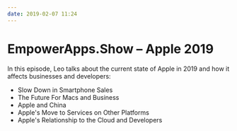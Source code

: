 ```yaml
---
date: 2019-02-07 11:24
---
```

# EmpowerApps.Show – Apple 2019


In this episode, Leo talks about the current state of Apple in 2019 and how it affects businesses and developers: 


-   Slow Down in Smartphone Sales
-   The Future For Macs and Business
-   Apple and China
-   Apple's Move to Services on Other Platforms
-   Apple's Relationship to the Cloud and Developers